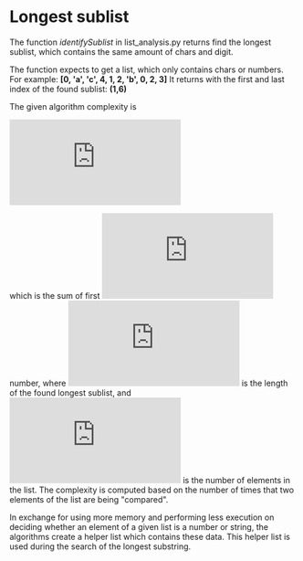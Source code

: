 # Longest sublist

The function *identifySublist* in list_analysis.py returns find the longest sublist, which contains the same amount of chars and digit.

The function expects to get a list, which only contains chars or numbers. 
For example: **[0, 'a', 'c', 4, 1, 2, 'b', 0, 2, 3]**
It returns with the first and last index of the found sublist: **(1,6)**

The given algorithm complexity is 

![equation](https://latex.codecogs.com/png.latex?O%5Cleft%20%28%5Cfrac%7B%5Cleft%20%28%20n%20-%20%5Cfrac%7Bk%7D%7B2%7D%20%5Cright%20%29%20*%20%5Cleft%20%28%5Cleft%20%28n%20-%20%5Cfrac%7Bk%7D%7B2%7D%29%20&plus;%201%5Cright%20%29%5Cright%20%29%7D%7B2%7D%5Cright%20%29)

which is the sum of first  ![equation](https://latex.codecogs.com/gif.latex?%5Cleft%20%28%20n%20-%20%5Cfrac%7Bk%7D%7B2%7D%20%5Cright%20%29) number, where ![equation](https://latex.codecogs.com/gif.latex?k) is the length of the found longest sublist, and ![equation](https://latex.codecogs.com/gif.latex?n) is the number of elements in the list.
The complexity is computed based on the number of times that two elements of the list are being "compared".

In exchange for using more memory and performing less execution on deciding whether an element of a given list is a number or string, the algorithms create a helper list which contains these data. This helper list is used during the search of the longest substring.
